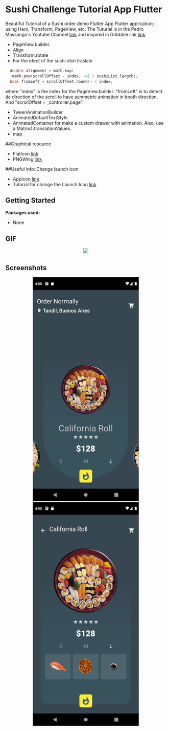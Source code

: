 # Sushi Challenge Tutorial App Flutter 

Beautiful Tutorial of a Sushi order demo Flutter App Flutter application; using Hero, Transform, PageView, etc. 
The Tuturial is in the Pedro Massango's Youtube Channel [link](https://www.youtube.com/watch?v=jCYXs5nn3_k) and inspired in Dribbble link [link](https://dribbble.com/shots/15304774--Sushi-order-system).
- PageView.builder.
- Align
- Transform.rotate
- For the efect of the sushi dish traslate
```C
  double alignment = math.exp(
  -math.pow(scrollOffset - index, -4) / sushiList.length);
  bool fromLeft = scrollOffset.round() < index;
```
where "index" is the index for the PageView.builder. "fromLeft" is to detect de direction of the scroll to have symmetric animation in booth direction.
And "scrollOffset = _controller.page".
- TweenAnimationBuilder
- AnimatedDefaultTextStyle.
- AnimatedContainer for make a custom drawer with animation. Also, use a Matrix4.translationValues.
- map

##Graphical resource
- FlatIcon [link](www.flaticon.com/)
- PNGWing [link](https://www.pngwing.com/)

##Useful info: Change launch icon
- AppIcon [link](https://appicon.co/)
- Tutorial for change the Launch Icon [link](https://www.geeksforgeeks.org/flutter-changing-app-icon/)

## Getting Started

**Packages used:**
- None

## GIF
<p align="center">
<img src="screenshots/untitled.gif" height="700">
</p>

## Screenshots
<p align="center">
<img src="screenshots\Screenshot_1652889631.png" height="700">
<img src="screenshots\Screenshot_1652889637.png" height="700">
</p>


